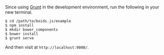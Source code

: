 
Since using [Grunt](http://gruntjs.com/) in the development environment, run the following in your new terminal.

```
$ cd /path/to/boids.js/example
$ npm install
$ mkdir bower_components
$ bower install
$ grunt serve
```

And then visit at `http://localhost:9000/`.
